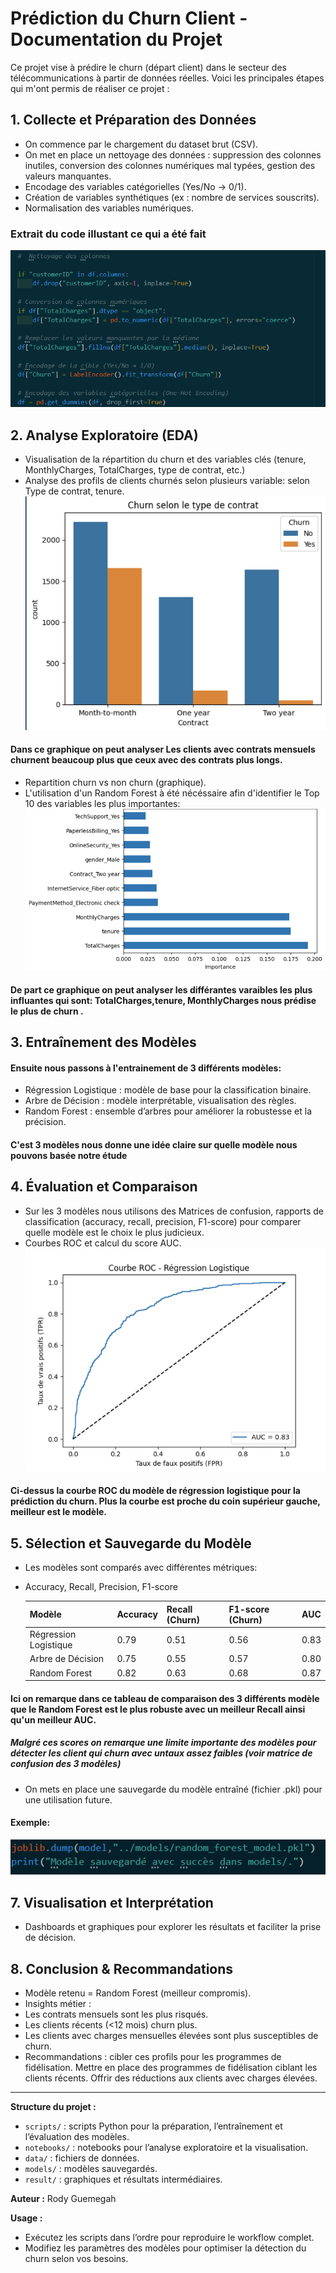 # Prédiction du Churn Client - Documentation du Projet

Ce projet vise à prédire le churn (départ client) dans le secteur des télécommunications à partir de données réelles. Voici les principales étapes qui m'ont permis de réaliser ce projet :

## 1. Collecte et Préparation des Données
- On commence par le chargement du dataset brut (CSV).
- On met en place un nettoyage des données : suppression des colonnes inutiles, conversion des colonnes numériques mal typées, gestion des valeurs manquantes.
- Encodage des variables catégorielles (Yes/No → 0/1).
- Création de variables synthétiques (ex : nombre de services souscrits).
- Normalisation des variables numériques.
### Extrait du code illustant ce qui a été fait 
![alt text](image.png)


## 2. Analyse Exploratoire (EDA)
- Visualisation de la répartition du churn et des variables clés (tenure, MonthlyCharges, TotalCharges, type de contrat, etc.)
- Analyse des profils de clients churnés selon plusieurs variable: selon Type de contrat, tenure.
![alt text](image-1.png)
#### Dans ce graphique on peut analyser Les clients avec contrats mensuels churnent beaucoup plus que ceux avec des contrats plus longs.
- Repartition churn vs non churn (graphique).
- L'utilisation d'un Random Forest à été nécéssaire afin d'identifier le Top 10 des variables les plus importantes:
![alt text](image-4.png)
#### De part ce graphique on peut analyser  les différantes varaibles les plus influantes qui sont: TotalCharges,tenure, MonthlyCharges nous prédise  le plus de churn .


## 3. Entraînement des Modèles
#### Ensuite nous passons à l'entrainement de 3 différents modèles:
- Régression Logistique : modèle de base pour la classification binaire.
- Arbre de Décision : modèle interprétable, visualisation des règles.
- Random Forest : ensemble d’arbres pour améliorer la robustesse et la précision.
####  C'est 3 modèles nous donne une idée claire sur quelle modèle nous pouvons basée notre étude

## 4. Évaluation et Comparaison
- Sur les 3 modèles nous utilisons des  Matrices de confusion, rapports de classification (accuracy, recall, precision, F1-score) pour comparer quelle modèle est le choix le plus judicieux.
- Courbes ROC et calcul du score AUC.
![alt text](image-3.png)
####  Ci-dessus  la courbe ROC du modèle de régression logistique pour la prédiction du churn. Plus la courbe est proche du coin supérieur gauche, meilleur est le modèle.

## 5. Sélection et Sauvegarde du Modèle
- Les modèles sont comparés avec différentes métriques:
- Accuracy, Recall, Precision, F1-score

    | Modèle                | Accuracy | Recall (Churn) | F1-score (Churn) | AUC      |
    |-----------------------|----------|----------------|------------------|----------|
    | Régression Logistique | 0.79     | 0.51           | 0.56             | 0.83     |
    | Arbre de Décision     | 0.75     | 0.55           | 0.57             | 0.80     |
    | Random Forest         | 0.82     | 0.63           | 0.68             | 0.87     |
#### Ici on remarque dans ce tableau de comparaison des 3 différents modèle que le Random Forest est le plus robuste avec un meilleur Recall ainsi qu'un meilleur AUC.

##### Malgré ces scores on remarque une limite importante des modèles pour détecter les client qui churn avec untaux assez faibles (voir matrice de confusion des 3 modèles)
- On mets en place une sauvegarde du modèle entraîné (fichier .pkl) pour une utilisation future.
#### Exemple:
![alt text](image-5.png)

## 7. Visualisation et Interprétation
- Dashboards et graphiques pour explorer les résultats et faciliter la prise de décision.

## 8. Conclusion & Recommandations
- Modèle retenu = Random Forest (meilleur compromis).
- Insights métier :
- Les contrats mensuels sont les plus risqués.
- Les clients récents (<12 mois) churn plus.
- Les clients avec charges mensuelles élevées sont plus susceptibles de churn.
- Recommandations : 
    cibler ces profils pour les programmes de fidélisation.
    Mettre en place des programmes de fidélisation ciblant les clients récents.
    Offrir des réductions aux clients avec charges élevées.

---

**Structure du projet :**
- `scripts/` : scripts Python pour la préparation, l’entraînement et l’évaluation des modèles.
- `notebooks/` : notebooks pour l’analyse exploratoire et la visualisation.
- `data/` : fichiers de données.
- `models/` : modèles sauvegardés.
- `result/` : graphiques et résultats intermédiaires.

**Auteur :** Rody Guemegah

**Usage :**
- Exécutez les scripts dans l’ordre pour reproduire le workflow complet.
- Modifiez les paramètres des modèles pour optimiser la détection du churn selon vos besoins.
